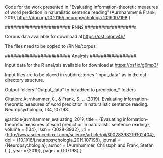 Code for the work presented in "Evaluating information-theoretic measures of word prediction in naturalistic sentence reading" (Aurnhammer & Frank, 2019, https://doi.org/10.1016/j.neuropsychologia.2019.107198 )

######################## RNNS ###################

Corpus data available for download at https://osf.io/pnv4h/ 

The files need to be copied to /RNNs/corpus

######################## Analysis #################

Input data for the R analysis available for download at https://osf.io/g6mp3/

Input files are to be placed in subdirectories "Input_data" as in the osf directory structure.

Output folders "Output_data" to be added to prediction_* folders.


Citation: Aurnhammer, C., & Frank, S. L. (2019). Evaluating information-theoretic measures of word prediction in naturalistic sentence reading. Neuropsychologia, 134, 107198.

@article{aurnhammer_evaluating_2019,
	title = {Evaluating information-theoretic measures of word prediction in naturalistic sentence reading},
	volume = {134},
	issn = {0028-3932},
	url = {http://www.sciencedirect.com/science/article/pii/S0028393219302404},
	doi = {10.1016/j.neuropsychologia.2019.107198},
	journal = {Neuropsychologia},
	author = {Aurnhammer, Christoph and Frank, Stefan L.},
	year = {2019},
	pages = {107198}
}
